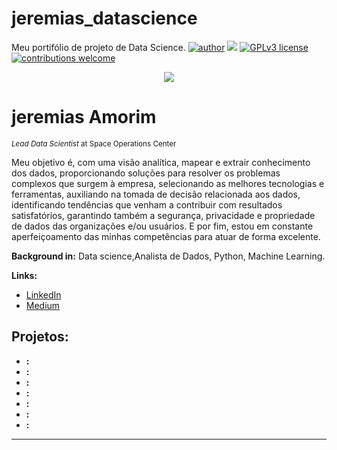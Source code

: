 # jeremias_datascience
Meu portifólio de projeto de Data Science.
[![author](https://img.shields.io/badge/author-JeremiasAmorim-red.svg)]() [![](https://img.shields.io/badge/python-3.7+-blue.svg)](https://www.python.org/downloads/release/python-365/) [![GPLv3 license](https://img.shields.io/badge/License-GPLv3-blue.svg)](http://perso.crans.org/besson/LICENSE.html) [![contributions welcome](https://img.shields.io/badge/contributions-welcome-brightgreen.svg?style=flat)](https://github.com/carlosfab/data_science/issues)

<p align="center">
  <img src="https://raw.githubusercontent.com/carlosfab/template_portfolio/master/banner.png" >
</p>

# jeremias Amorim
<sub>*Lead Data Scientist* at Space Operations Center</sub>

Meu objetivo é, com uma visão analítica, mapear e extrair conhecimento dos dados, proporcionando soluções para resolver os problemas complexos que surgem à empresa, selecionando as melhores tecnologias e ferramentas, auxiliando na tomada de decisão relacionada aos dados, identificando tendências que venham a contribuir com resultados satisfatórios, garantindo também a segurança, privacidade e propriedade de dados das organizações e/ou usuários. E por fim, estou em constante aperfeiçoamento das minhas competências para atuar de forma excelente.

**Background in:** Data science,Analista de Dados, Python, Machine Learning.

**Links:**
* [LinkedIn](https://www.linkedin.com/in/jeremias-amorim-4298b5258/)
* [Medium](https://www.medium.com)


## Projetos:


* **:** 
* **:** 
* **:** 
* **:** 
* **:** 
* **:** 
* **:** 

---




